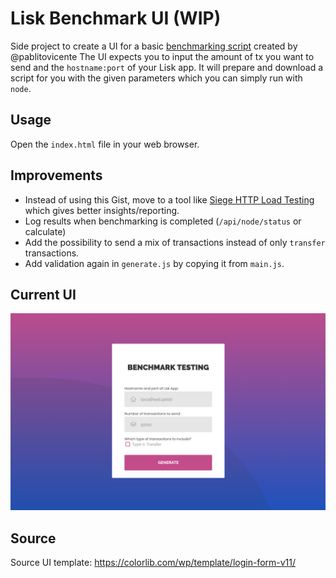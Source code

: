# Lisk Benchmark UI (WIP)
Side project to create a UI for a basic [benchmarking script](https://gist.github.com/pablitovicente/99f663e5e59980cd1abde1996a5c0c8a) created by @pablitovicente
The UI expects you to input the amount of tx you want to send and the `hostname:port` of your Lisk app.
It will prepare and download a script for you with the given parameters which you can simply run with `node`.

## Usage
Open the `index.html` file in your web browser.

## Improvements
- Instead of using this Gist, move to a tool like [Siege HTTP Load Testing](https://github.com/JoeDog/siege) which gives better insights/reporting.
- Log results when benchmarking is completed (`/api/node/status` or calculate)
- Add the possibility to send a mix of transactions instead of only `transfer` transactions.
- Add validation again in `generate.js` by copying it from `main.js`.

## Current UI
![Current Benchmark UI](images/screenshot-ui.png)

## Source
Source UI template: https://colorlib.com/wp/template/login-form-v11/
